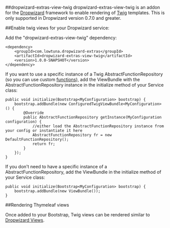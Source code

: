 ##dropwizard-extras-view-twig
dropwizard-extras-view-twig is an addon for the [Dropwizard](http://www.dropwizard.io/) framework to enable rendering of [Twig](http://jtwig.org/) templates. This is only supported in Dropwizard version 0.7.0 and greater.

##Enable twig views for your Dropwizard service:

Add the "dropwizard-extras-view-twig" dependency:

	<dependency>
		<groupId>com.lowtuna.dropwizard-extras</groupId>
    	<artifactId>dropwizard-extras-view-twig</artifactId>
    	<version>1.0.0-SNAPSHOT</version>
 	</dependency>

If you want to use a specific instance of a Twig AbstractFunctionRepository (so you can use custom [functions](http://jtwig.org/documentation/add-new-function/)), add the ViewBundle with the AbstractFunctionRepository instance in the initialize method of your Service class:

	public void initialize(Bootstrap<MyConfiguration> bootstrap) {
		bootstrap.addBundle(new ConfiguredTwigViewBundle<MyConfiguration>() {
            @Override
            public AbstractFunctionRepository getInstance(MyConfiguration configuration) {
                //either load the AbstractFunctionRepository instance from your config or instantiate it here
                AbstractFunctionRepository fr = new DefaultFunctionRepository();
                return fr;
            }
        });
	}
	
If you don't need to have a specific instance of a AbstractFunctionRepository, add the ViewBundle in the initialize method of your Service class:

	public void initialize(Bootstrap<MyConfiguration> bootstrap) {
		bootstrap.addBundle(new ViewBundle());
	}

##Rendering Thymeleaf views

Once added to your Bootstrap, Twig views can be rendered similar to [Dropwizard Views](http://www.dropwizard.io/manual/views/).


